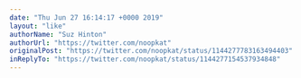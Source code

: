 ```yaml
---
date: "Thu Jun 27 16:14:17 +0000 2019"
layout: "like"
authorName: "Suz Hinton"
authorUrl: "https://twitter.com/noopkat"
originalPost: "https://twitter.com/noopkat/status/1144277783163494403"
inReplyTo: "https://twitter.com/noopkat/status/1144277154537934848"
---
```

